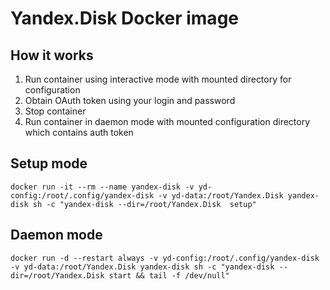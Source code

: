 # Yandex.Disk Docker image

## How it works

1. Run container using interactive mode with mounted directory for configuration
1. Obtain OAuth token using your login and password
1. Stop container
1. Run container in daemon mode with mounted configuration directory which contains auth token

## Setup mode

```
docker run -it --rm --name yandex-disk -v yd-config:/root/.config/yandex-disk -v yd-data:/root/Yandex.Disk yandex-disk sh -c "yandex-disk --dir=/root/Yandex.Disk  setup"
```

## Daemon mode

```
docker run -d --restart always -v yd-config:/root/.config/yandex-disk -v yd-data:/root/Yandex.Disk yandex-disk sh -c "yandex-disk --dir=/root/Yandex.Disk start && tail -f /dev/null"
```
